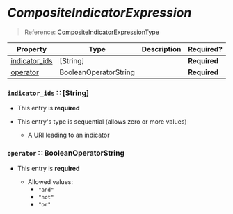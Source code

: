 <a id="map89"></a>
# *CompositeIndicatorExpression*

> Reference: [CompositeIndicatorExpressionType](http://stixproject.github.io/data-model/1.2/indicator/CompositeIndicatorExpressionType/)

| Property | Type | Description | Required? |
| -------- | ---- | ----------- | --------- |
|[indicator_ids](#indicator_ids-string)|[String]| |**Required**|
|[operator](#operator-booleanoperatorstring)|BooleanOperatorString| |**Required**|


<a id="indicator_ids-string"></a>
### `indicator_ids` ∷ [String]

* This entry is **required**
* This entry's type is sequential (allows zero or more values)


  * A URI leading to an indicator

<a id="operator-booleanoperatorstring"></a>
### `operator` ∷ BooleanOperatorString

* This entry is **required**


  * Allowed values:
    * `"and"`
    * `"not"`
    * `"or"`
